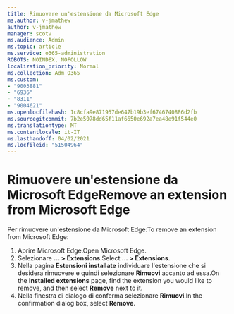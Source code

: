 ```yaml
---
title: Rimuovere un'estensione da Microsoft Edge
ms.author: v-jmathew
author: v-jmathew
manager: scotv
ms.audience: Admin
ms.topic: article
ms.service: o365-administration
ROBOTS: NOINDEX, NOFOLLOW
localization_priority: Normal
ms.collection: Adm_O365
ms.custom:
- "9003881"
- "6936"
- "8311"
- "9004621"
ms.openlocfilehash: 1c8cfa9e871957de647b19b3ef6746740886d2fb
ms.sourcegitcommit: 7b2e5078dd65f11af6650e692a7ea48e91f544e0
ms.translationtype: MT
ms.contentlocale: it-IT
ms.lasthandoff: 04/02/2021
ms.locfileid: "51504964"
---
```

# <a name="remove-an-extension-from-microsoft-edge"></a><span data-ttu-id="34a5a-102">Rimuovere un'estensione da Microsoft Edge</span><span class="sxs-lookup"><span data-stu-id="34a5a-102">Remove an extension from Microsoft Edge</span></span>

<span data-ttu-id="34a5a-103">Per rimuovere un'estensione da Microsoft Edge:</span><span class="sxs-lookup"><span data-stu-id="34a5a-103">To remove an extension from Microsoft Edge:</span></span>

1. <span data-ttu-id="34a5a-104">Aprire Microsoft Edge.</span><span class="sxs-lookup"><span data-stu-id="34a5a-104">Open Microsoft Edge.</span></span>
2. <span data-ttu-id="34a5a-105">Selezionare **... > Extensions**.</span><span class="sxs-lookup"><span data-stu-id="34a5a-105">Select **... > Extensions**.</span></span>
3. <span data-ttu-id="34a5a-106">Nella pagina **Estensioni installate** individuare l'estensione che si desidera rimuovere e quindi selezionare **Rimuovi** accanto ad essa.</span><span class="sxs-lookup"><span data-stu-id="34a5a-106">On the **Installed extensions** page, find the extension you would like to remove, and then select **Remove** next to it.</span></span>
4. <span data-ttu-id="34a5a-107">Nella finestra di dialogo di conferma selezionare **Rimuovi**.</span><span class="sxs-lookup"><span data-stu-id="34a5a-107">In the confirmation dialog box, select **Remove**.</span></span>
